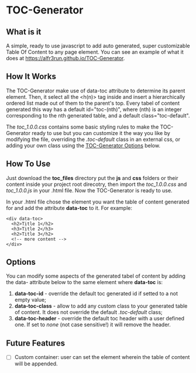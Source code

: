 # TOC-Generator

## What is it
A simple, ready to use javascript to add auto generated, super customizable Table Of Content to any page element. You can see an example of what it does at https://alfr3run.github.io/TOC-Generator.

## How It Works
The TOC-Generator make use of data-toc attribute to determine its parent element. Then, it select all the <h(n)> tag inside and insert a hierarchically ordered list made out of them to the parent's top. Every tabel of content generated this way has a default id="toc-(nth)", where (nth) is an integer corresponding to the nth generated table, and a default class="toc-default".

The *toc_1.0.0.css* contains some basic styling rules to make the TOC-Generator ready to use but you can customize it the way you like by modifying the file, overriding the *.toc-default* class in an external css, or adding your own class using the [TOC-Generator Options](https://github.com/ALF3run/TOC-Generator/#options) below.

## How To Use
Just download the **toc_files** directory put the **js** and **css** folders or their content inside your project root direcotry, then import the *toc_1.0.0.css* and *toc_1.0.0.js* in your .html file. Now the TOC-Generator is ready to use.

In your .html file chose the element you want the table of content generated for and add the attribute **data-toc** to it. For example:
```
<div data-toc>
  <h2>Title 1</h2>
  <h3>Title 2</h3>
  <h2>Title 3</h2>
  <!-- more content -->
</div>
```

## Options
You can modify some aspects of the generated tabel of content by adding the data- attribute below to the same element where **data-toc** is:
1. **data-toc-id** - override the default toc generated id if setted to a not empty value;
2. **data-toc-class** - allow to add any custom class to your generated table of content. It does not override the default *.toc-default* class;
3. **data-toc-header** - override the default toc header with a user defined one. If set to *none* (not case sensitive!) it will remove the header.

## Future Features
- [ ] Custom container: user can set the element wherein the table of content will be appended.

